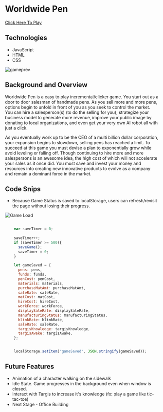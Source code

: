 # Worldwide Pen

[Click Here To Play](https://kenneth-liang.github.io/WorldwidePen/)

## Technologies
* JavaScript
* HTML
* CSS

![gameprev](https://user-images.githubusercontent.com/59374267/90361148-54811400-e012-11ea-9f5f-b01afcd531c7.gif)


## Background and Overview
Worldwide Pen is a easy to play incremental/clicker game. You start out as a door to door salesman of handmade pens. As you sell more and more pens, options begin to unfold in front of you as you seek to control the market. You can hire a salesperson(s) (to do the selling for you), strategize your business model to generate more revenue, improve your public image by donating to local organizations, and even get your very own AI robot all with just a click. 

As you eventually work up to be the CEO of a multi billion dollar corporation, your expansion begins to slowdown, selling pens has reached a limit. To succeed at this game you must devise a plan to exponentially grow while avoid leveling or falling off. Though continuing to hire more and more salespersons is an awesome idea, the high cost of which will not accelerate your sales as it once did. You must save and invest your money and resources into creating new innovative products to evolve as a company and remain a dominant force in the market. 

## Code Snips
* Because Game Status is saved to localStorage, users can refresh/revisit the page without losing their progress.

![Game Load](https://user-images.githubusercontent.com/59374267/90359964-20f0ba80-e00f-11ea-805f-8cd5b1b2dc2f.png)


```javascript
     
    var saveTimer = 0;
    
    saveTimer++;
    if (saveTimer >= 500){
      saveGame();
      saveTimer = 0;
    }
    
    let gameSaved = {
      pens: pens,
      funds: funds,
      penCost: penCost,
      materials: materials,
      purchaseMatAmt: purchaseMatAmt,
      saleRate: saleRate,
      matCost: matCost,
      hireCost: hireCost,
      workForce: workForce,
      displaySaleRate: displaySaleRate,
      manufacturingStatus: manufacturingStatus,
      blinkRate: blinkRate,
      saleRate: saleRate,
      targisKnowledge: targisKnowledge,
      targisAwake: targisAwake,
    };
    

    localStorage.setItem("gameSaved", JSON.stringify(gameSaved));
```

## Future Features
* Animation of a character walking on the sidewalk
* Idle State. Game progresses in the background even when window is closed. 
* Interact with Targis to increase it's knowledge (fx: play a game like tic-tac-toe)
* Next Stage - Office Building
